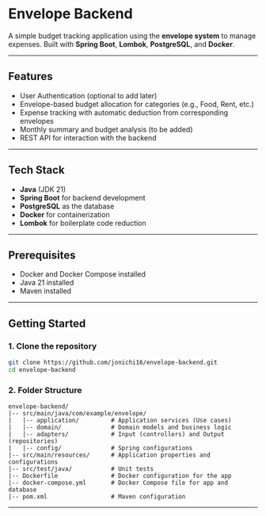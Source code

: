 # Envelope Backend

A simple budget tracking application using the **envelope system** to manage expenses. Built with **Spring Boot**, **Lombok**, **PostgreSQL**, and **Docker**.

---

## Features

- User Authentication (optional to add later)
- Envelope-based budget allocation for categories (e.g., Food, Rent, etc.)
- Expense tracking with automatic deduction from corresponding envelopes
- Monthly summary and budget analysis (to be added)
- REST API for interaction with the backend

---

## Tech Stack

- **Java** (JDK 21)
- **Spring Boot** for backend development
- **PostgreSQL** as the database
- **Docker** for containerization
- **Lombok** for boilerplate code reduction

---

## Prerequisites

- Docker and Docker Compose installed
- Java 21 installed
- Maven installed

---

## Getting Started

### 1. Clone the repository
```bash
git clone https://github.com/jonichi16/envelope-backend.git
cd envelope-backend
```

### 2. Folder Structure
```text
envelope-backend/
|-- src/main/java/com/example/envelope/
|   |-- application/         # Application services (Use cases)
|   |-- domain/              # Domain models and business logic
|   |-- adapters/            # Input (controllers) and Output (repositories)
|   |-- config/              # Spring configurations
|-- src/main/resources/      # Application properties and configurations
|-- src/test/java/           # Unit tests
|-- Dockerfile               # Docker configuration for the app
|-- docker-compose.yml       # Docker Compose file for app and database
|-- pom.xml                  # Maven configuration
```

---